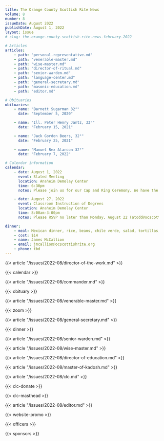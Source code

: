 ```yaml
---
title: The Orange County Scottish Rite News
volume: 8
number: 8
issueDate: August 2022
publishDate: August 1, 2022
layout: issue
# slug: the-orange-county-scottish-rite-news-february-2022

# Articles
articles:
    - path: "personal-representative.md"
    - path: "venerable-master.md"
    - path: "wise-master.md"
    - path: "director-of-ritual.md"
    - path: "senior-warden.md"
    - path: "language-center.md"
    - path: "general-secretary.md"
    - path: "masonic-education.md"
    - path: "editor.md"

# Obituaries
obituaries:
    - name: "Barnett Sugarman 32°"
      date: "September 5, 2020"

    - name: "Ill. Peter Henry Jantz, 33°"
      date: "February 15, 2021"

    - name: "Jack Gordon Beers, 32°"
      date: "February 25, 2021"
    
    - name: "Manuel Rex Alarcon 32°"
      date: "February 7, 2022"

# Calendar information
calendar:
    - date: August 1, 2022
      event: Stated Meeting
      location: Anaheim Demolay Center
      time: 6:30pm
      notes: Please join us for our Cap and Ring Ceremony. We have the pleasure of hosting Illustrious Frank Loui!

    - date: August 27, 2022
      event: Classroom Instruction of Degrees
      location: Anaheim Demolay Center
      time: 8:00am-3:00pm
      notes: Please RSVP no later than Monday, August 22 (atodd@ocscottishrite.org)

dinner:
    - meal: Mexican dinner, rice, beans, chile verde, salad, tortillas, chips and salsa
    - cost: $14
    - name: James McCallion
    - email: jmcallion@ocscottishrite.org
    - phone: tbd
---
```


{{< article "/issues/2022-08/director-of-the-work.md" >}}

{{< calendar >}}

{{< article "/issues/2022-08/commander.md" >}}

{{< obituary >}}

{{< article "/issues/2022-08/venerable-master.md" >}}

{{< zoom >}}

{{< article "/issues/2022-08/general-secretary.md" >}}

{{< dinner >}}

{{< article "/issues/2022-08/senior-warden.md" >}}

{{< article "/issues/2022-08/wise-master.md" >}}

{{< article "/issues/2022-08/director-of-education.md" >}}

{{< article "/issues/2022-08/master-of-kadosh.md" >}}

{{< article "/issues/2022-08/clc.md" >}}

{{< clc-donate >}}

{{< clc-masthead >}}

{{< article "/issues/2022-08/editor.md" >}}

{{< website-promo >}}

{{< officers >}}

{{< sponsors >}}




